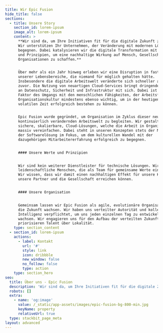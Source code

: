 ```yaml
---
title: Wir Epic Fusion
hide_title: false
sections:
  - title: Unsere Story
    section_id: lorem-ipsum
    image_alt: lorem-ipsum
    content: >
      **Wir sind da, um Ihre Initiativen fit für die digitale Zukunft zu machen.
      Wir unterstützen Ihr Unternehmen, der Veränderung mit modernen Lösungen zu
      begegnen. Dabei katalysieren wir die digitale Transformation mit Werten
      und Prinzipien, um eine nachhaltige Wirkung auf Mensch, Gesellschaft und
      Organisationen zu schaffen.**


      Über mehr als ein Jahr hinweg erleben wir eine Disruption in fast aller
      unserer Lebensbereiche, die niemand für möglich gehalten hätte.
      Insbesondere die digitale Arbeitswelt veränderte sich schneller als je
      zuvor. Die Nutzung von neuartigen Cloud-Services bringt dringende Fragen
      an Datenschutz, Sicherheit und Infrastruktur mit sich. Dabei ist der
      Faktor des Umgangs mit den menschlichen Fähigkeiten, der Arbeitsformen und
      Organisationskultur mindestens ebenso wichtig, um in der heutigen
      volatilen Zeit erfolgreich bestehen zu können.


      Epic Fusion wurde gegründet, um Organisation im Zyklus dieser neuen, sich
      kontinuierlich verändernden Arbeitswelt zu begleiten. Wir gestalten
      sichere, skalierbare, Cloud-Lösungen, welche die Arbeit in Organisationen
      massiv vereinfachen. Dabei steht in unseren Konzepten stets der Mensch vor
      der Softwarelösung im Fokus, um dem kulturellen Wandel mit der
      dazugehörigen Mitarbeitererfahrung erfolgreich zu begegnen.


      #### Unsere Werte und Prinzipien


      Wir sind kein weiterer Dienstleister für technische Lösungen. Wir sind
      leidenschaftliche Menschen, die als Team für gemeinsame Werte einstehen.
      Wir wissen, dass wir damit einen nachhaltigen Effekt für unsere Kunden,
      unsere Partner und die Gesellschaft erreichen können.


      #### Unsere Organisation


      Gemeinsam lassen wir Epic Fusion als agile, evolutionäre Organisation in
      die Zukunft wachsen. Wir haben uns verteilter Autorität und kollektive
      Intelligenz verpflichtet, um uns jeden einzelnen Tag zu entwickeln und zu
      wachsen. Wir engagieren uns für den Aufbau der verteilten Zukunft und
      priorisieren Talent über Lokalität.
    type: section_content
  - section_id: lorem-ipsum
    actions:
      - label: Kontakt
        url: '#'
        style: link
        icon: dribbble
        new_window: false
        no_follow: false
        type: action
    type: section_hero
seo:
  title: Über uns - Epic Fusion
  description: 'Wir sind da, um Ihre Initiativen fit für die digitale Zukunft zu machen! '
  robots: []
  extra:
    - name: 'og:image'
      value: /_static/app-assets/images/epic-fusion-bg-800-min.jpg
      keyName: property
      relativeUrl: true
  type: stackbit_page_meta
layout: advanced
---
```

